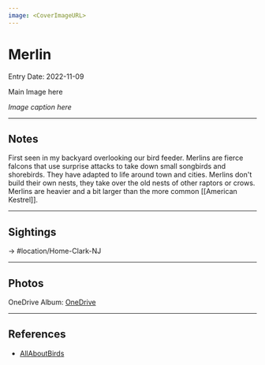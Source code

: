 ```yaml
---
image: <CoverImageURL>
---
```


# Merlin
Entry Date: 2022-11-09

Main Image here

*Image caption here*

---------------------------------------------------------------
## Notes

First seen in my backyard overlooking our bird feeder. Merlins are fierce falcons that use surprise attacks to take down small songbirds and shorebirds. They have adapted to life around town and cities. Merlins don't build their own nests, they take over the old nests of other raptors or crows. Merlins are heavier and a bit larger than the more common [[American Kestrel]].

---------------------------------------------------------------
## Sightings

-> #location/Home-Clark-NJ 


---------------------------------------------------------------
## Photos
OneDrive Album: [OneDrive](linkhere)

---------------------------------------------------------------
## References
- [AllAboutBirds](https://www.allaboutbirds.org/guide/Merlin/overview)